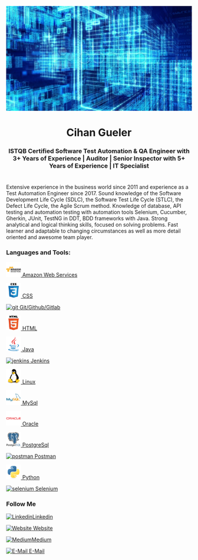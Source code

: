 <img src="https://github.com/cihanguler/cihanguler/blob/main/screen-12.jpg">

<h1 align="center">Cihan Gueler</h1>

<h3 align="center">ISTQB Certified Software Test Automation & QA Engineer with 3+ Years of Experience | Auditor | Senior Inspector with 5+ Years of Experience | IT Specialist </h3>
    <div class="content">
        <div class="description">
          <h1></h1>
          <p>
            Extensive experience in the business world since 2011 and experience as a Test Automation Engineer since 2017.
            Sound knowledge of the Software Development Life Cycle (SDLC), the Software Test Life Cycle (STLC), the
            Defect Life Cycle, the Agile Scrum method. Knowledge of database, API testing and automation testing
            with automation tools Selenium, Cucumber, Gherkin, JUnit, TestNG in DDT, BDD frameworks with Java.
            Strong analytical and logical thinking skills, focused on solving problems. 
            Fast learner and adaptable to changing circumstances as well as more detail oriented and awesome
            team player.
          </p>
        </div>
  </div>

<p align="left">
</p>

<h3 align="left">Languages and Tools:</h3>
<p align="left"> 
    <a href="https://aws.amazon.com" target="_blank" rel="noreferrer"> <img src="https://raw.githubusercontent.com/devicons/devicon/master/icons/amazonwebservices/amazonwebservices-original-wordmark.svg" alt="aws" width="40" height="40"/> Amazon Web Services</a> <p></p>
    <a href="https://www.w3schools.com/css/" target="_blank" rel="noreferrer"> <img src="https://raw.githubusercontent.com/devicons/devicon/master/icons/css3/css3-original-wordmark.svg" alt="css3" width="40" height="40"/> CSS </a> <p></p>
    <a href="https://git-scm.com/" target="_blank" rel="noreferrer"> <img src="https://www.vectorlogo.zone/logos/git-scm/git-scm-icon.svg" alt="git" width="40" height="40"/> Git/Github/Gitlab</a> <p></p>
    <a href="https://www.w3.org/html/" target="_blank" rel="noreferrer"> <img src="https://raw.githubusercontent.com/devicons/devicon/master/icons/html5/html5-original-wordmark.svg" alt="html5" width="40" height="40"/> HTML</a> <p></p>
    <a href="https://www.java.com" target="_blank" rel="noreferrer"> <img src="https://raw.githubusercontent.com/devicons/devicon/master/icons/java/java-original.svg" alt="java" width="40" height="40"/> Java </a> <p></p>
    <a href="https://www.jenkins.io" target="_blank" rel="noreferrer"> <img src="https://www.vectorlogo.zone/logos/jenkins/jenkins-icon.svg" alt="jenkins" width="40" height="40"/> Jenkins </a> <p></p>
    <a href="https://www.linux.org/" target="_blank" rel="noreferrer"> <img src="https://raw.githubusercontent.com/devicons/devicon/master/icons/linux/linux-original.svg" alt="linux" width="40" height="40"/> Linux </a> <p></p>
    <a href="https://www.mysql.com/" target="_blank" rel="noreferrer"> <img src="https://raw.githubusercontent.com/devicons/devicon/master/icons/mysql/mysql-original-wordmark.svg" alt="mysql" width="40" height="40"/> MySql </a> <p></p>
    <a href="https://www.oracle.com/" target="_blank" rel="noreferrer"> <img src="https://raw.githubusercontent.com/devicons/devicon/master/icons/oracle/oracle-original.svg" alt="oracle" width="40" height="40"/> Oracle </a> <p></p>
    <a href="https://www.postgresql.org" target="_blank" rel="noreferrer"> <img src="https://raw.githubusercontent.com/devicons/devicon/master/icons/postgresql/postgresql-original-wordmark.svg" alt="postgresql" width="40" height="40"/> PostgreSql </a> <p></p>
    <a href="https://postman.com" target="_blank" rel="noreferrer"> <img src="https://www.vectorlogo.zone/logos/getpostman/getpostman-icon.svg" alt="postman" width="40" height="40"/> Postman </a> <p></p>
    <a href="https://www.python.org" target="_blank" rel="noreferrer"> <img src="https://raw.githubusercontent.com/devicons/devicon/master/icons/python/python-original.svg" alt="python" width="40" height="40"/> Python </a> <p></p>
    <a href="https://www.selenium.dev" target="_blank" rel="noreferrer"> <img src="https://raw.githubusercontent.com/detain/svg-logos/780f25886640cef088af994181646db2f6b1a3f8/svg/selenium-logo.svg" alt="selenium" width="40" height="40"/> Selenium </a>
    </p>


<div class="footer">
      <div>
        <h3>Follow Me</h3>
        <p>
          <a href="https://linkedin.com/in/cihangueler" target="_blank" rel="noreferrer"> <img src="https://cdn-icons-png.flaticon.com/512/174/174857.png" alt="Linkedin" width="40" height="40"/>Linkedin</a>  <p/> 
          <a href="https://resume-cihanguler.vercel.app/" target="_blank" rel="noreferrer"> <img src="https://i.pinimg.com/564x/f3/7c/88/f37c88e8750ac1437782420f55b1df21.jpg" alt="Website" width="40" height="40"/> Website </a>   </p>
              <a href="https://medium.com/@cihanguler" target="_blank" rel="noreferrer"> <img src="https://user-images.githubusercontent.com/36799589/96227773-3acc6080-0fb2-11eb-837f-f5026d472969.jpg" alt="Medium" width="40" height="40"/>Medium</a>  <p/> 
          <a href="mailto:cihangueler.de@gmail.com" target="_blank"  rel="noreferrer"> <img src="https://as1.ftcdn.net/v2/jpg/02/73/74/34/1000_F_273743445_8NsO173YKt3qKssAjPPGDLj4TcUlBsNA.jpg" alt="E-Mail" width="40" height="40"/> E-Mail </a>  
      </div>
</div>



